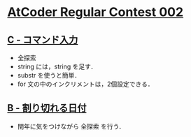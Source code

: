 # [AtCoder Regular Contest 002](https://atcoder.jp/contests/arc002)

## [C - コマンド入力](https://atcoder.jp/contests/arc002/tasks/arc002_3)
- 全探索
- string には，string を足す．
- substr を使うと簡単．
- for 文の中のインクリメントは，2個設定できる．

## [B - 割り切れる日付](https://atcoder.jp/contests/arc002/tasks/arc002_2)
- 閏年に気をつけながら 全探索 を行う．

